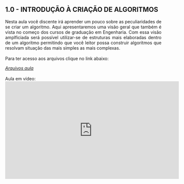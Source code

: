 <link rel="stylesheet" href="https://cdnjs.cloudflare.com/ajax/libs/font-awesome/4.7.0/css/font-awesome.min.css">

<h2>1.0 - INTRODUÇÃO À CRIAÇÃO DE ALGORITMOS</h2>

<p align="justify"> Nesta aula você discente irá aprender um pouco sobre as peculiaridades de se criar um algoritmo. Aqui apresentaremos uma visão geral que também é vista no começo dos cursos de graduação em Engenharia. Com essa visão amplficiada será possível utilizar-se de estruturas mais elaboradas dentro de um algoritmo permitindo que você leitor possa construir algoritmos que resolvam situação das mais simples as mais complexas.<br>
<br>
Para ter acesso aos arquivos clique no link abaixo:<br>
</p>
<div><i class="fas fa-folder"><a href="www.coretectools.com.br">Arquivos aula</a></i></div>
<div><i class="fas fa-folder"></i></div>
<i class="fas fa-folder"></i>
<br>
Aula em vídeo:<br>
<iframe width="560" height="315" src="https://www.youtube.com/embed/ydczMo1z8Rg" title="YouTube video player" frameborder="0" allow="accelerometer; autoplay; clipboard-write; encrypted-media; gyroscope; picture-in-picture" allowfullscreen></iframe>



